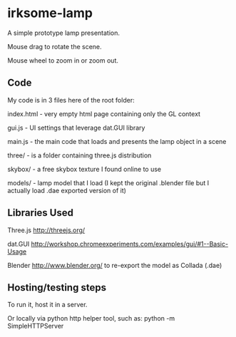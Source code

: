 # irksome-lamp
A simple prototype lamp presentation.

Mouse drag to rotate the scene.

Mouse wheel to zoom in or zoom out.


## Code

My code is in 3 files here of the root folder:

index.html - very empty html page containing only the GL context

gui.js - UI settings that leverage dat.GUI library

main.js - the main code that loads and presents the lamp object in a scene

three/ - is a folder containing three.js distribution

skybox/ - a free skybox texture I found online to use

models/ - lamp model that I load (I kept the original .blender file but I actually load .dae exported version of it)

## Libraries Used
Three.js http://threejs.org/

dat.GUI http://workshop.chromeexperiments.com/examples/gui/#1--Basic-Usage

Blender http://www.blender.org/ to re-export the model as Collada (.dae)


## Hosting/testing steps

To run it, host it in a server.

Or locally via python http helper tool, such as: python -m SimpleHTTPServer
